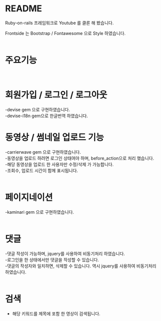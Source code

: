 # README<br>

Ruby-on-rails 프레임워크로 Youtube 를 클론 해 봤습니다.<br>

Frontside 는 Bootstrap / Fontawesome 으로 Style 하였습니다.<br><br>

# 주요기능<br><br>

# 회원가입 / 로그인 / 로그아웃<br>
-devise gem 으로 구현하였습니다.<br>
-devise-i18n gem으로 한글번역 하였습니다.<br>

# 동영상 / 썸네일 업로드 기능<br>
-carrierwave gem 으로 구현하였습니다.<br>
-동영상을 업로드 하려면 로그인 상태여야 하며, before_action으로 처리 했습니다.<br>
-해당 동영상을 업로드 한 사용자만 수정/삭제 가 가능합니다.<br>
-조회수, 업로드 시간이 함께 표시됩니다.<br><br>

# 페이지네이션<br>
-kaminari gem 으로 구현하였습니다.<br><br>

# 댓글<br>
-댓글 작성이 가능하며, jquery를 사용하여 비동기처리 하였습니다.<br>
-로그인을 한 상태에서만 댓글을 작성할 수 있습니다.<br>
-댓글의 작성자와 일치하면, 삭제할 수 있습니다. 역시 jquery를 사용하여 비동기처리 하였습니다.<br><br>

# 검색<br>
- 해당 키워드를 제목에 포함 한 영상이 검색됩니다.<br>
